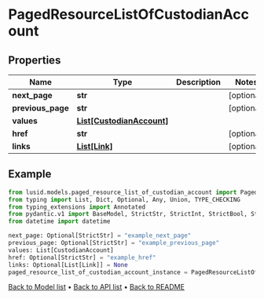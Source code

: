 # PagedResourceListOfCustodianAccount

## Properties
Name | Type | Description | Notes
------------ | ------------- | ------------- | -------------
**next_page** | **str** |  | [optional] 
**previous_page** | **str** |  | [optional] 
**values** | [**List[CustodianAccount]**](CustodianAccount.md) |  | 
**href** | **str** |  | [optional] 
**links** | [**List[Link]**](Link.md) |  | [optional] 
## Example

```python
from lusid.models.paged_resource_list_of_custodian_account import PagedResourceListOfCustodianAccount
from typing import List, Dict, Optional, Any, Union, TYPE_CHECKING
from typing_extensions import Annotated
from pydantic.v1 import BaseModel, StrictStr, StrictInt, StrictBool, StrictFloat, StrictBytes, Field, validator, ValidationError, conlist, constr
from datetime import datetime

next_page: Optional[StrictStr] = "example_next_page"
previous_page: Optional[StrictStr] = "example_previous_page"
values: List[CustodianAccount]
href: Optional[StrictStr] = "example_href"
links: Optional[List[Link]] = None
paged_resource_list_of_custodian_account_instance = PagedResourceListOfCustodianAccount(next_page=next_page, previous_page=previous_page, values=values, href=href, links=links)

```

[Back to Model list](../README.md#documentation-for-models) &#8226; [Back to API list](../README.md#documentation-for-api-endpoints) &#8226; [Back to README](../README.md)


